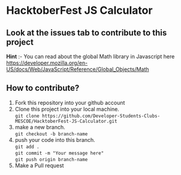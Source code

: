 # HacktoberFest JS Calculator

## Look at the issues tab to contribute to this project

**Hint** :- You can read about the global Math library in Javascript here https://developer.mozilla.org/en-US/docs/Web/JavaScript/Reference/Global_Objects/Math

## How to contribute?

1. Fork this repository into your github account
2. Clone this project into your local machine.<br/> `git clone https://github.com/Developer-Students-Clubs-MESCOE/HacktoberFest-JS-Calculator.git`
3. make a new branch.<br/> `git checkout -b branch-name`
4. push your code into this branch.<br/>
   `git add .`<br/>
   `git commit -m "Your message here"`<br/>
   `git push origin branch-name`
5. Make a Pull request
